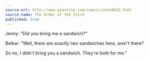 ```yaml
---
source-url: http://www.giantitp.com/comics/oots0622.html
source-name: The Order of the Stick
published: true
---
```


<p>Jenny: "Did you bring me a sandwich?"</p>

<p>Belkar: "Well, there are exactly two sandwiches here, aren't there?</p>

<p>So no, I didn't bring you a sandwich. They're both for me."</p>


